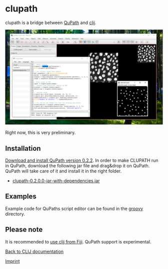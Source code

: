 # clupath
 
clupath is a bridge between [QuPath](https://qupath.github.io/) and [clij](https://clij.github.io/).

![Image](images/clupath-screenshot.png)

Right now, this is very preliminary.

## Installation
[Download and install QuPath version 0.2.2](https://github.com/qupath/qupath/releases/tag/v0.2.2). 
In order to make CLUPATH run in QuPath, download the following jar file and drag&drop it on QuPath. QuPath will take care of it and install it in the right folder.
* [clupath-0.2.0.0-jar-with-dependencies.jar](https://github.com/clij/clupath/releases/download/0.2.0.0/clupath-0.2.0.0-jar-with-dependencies.jar)


## Examples
Example code for QuPaths script editor can be found in the [groovy](https://github.com/clij/clupath/tree/master/src/main/groovy) directory.

## Please note
It is recommended to [use clij from Fiji](https://clij.github.io/). QuPath support is experimental.

[Back to CLIJ documentation](https://clij.github.io/)

[Imprint](https://clij.github.io/imprint)
